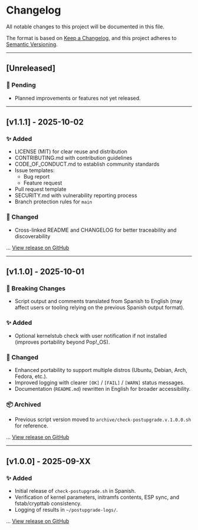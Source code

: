 # Changelog
All notable changes to this project will be documented in this file.

The format is based on [Keep a Changelog](https://keepachangelog.com/en/1.1.0/),
and this project adheres to [Semantic Versioning](https://semver.org/spec/v2.0.0.html).

---

## [Unreleased]
### 🚧 Pending
- Planned improvements or features not yet released.

---

## [v1.1.1] - 2025-10-02
### ✨ Added
- LICENSE (MIT) for clear reuse and distribution
- CONTRIBUTING.md with contribution guidelines
- CODE_OF_CONDUCT.md to establish community standards
- Issue templates:
  - Bug report
  - Feature request
- Pull request template
- SECURITY.md with vulnerability reporting process
- Branch protection rules for `main`

### 🔄 Changed
- Cross-linked README and CHANGELOG for better traceability and discoverability

...
[View release on GitHub](https://github.com/E-zequiel/check-postupgrade/releases/tag/v1.1.1)

---

## [v1.1.0] - 2025-10-01
### 🚨 Breaking Changes
- Script output and comments translated from Spanish to English (may affect users or tooling relying on the previous Spanish output format).

### ✨ Added
- Optional kernelstub check with user notification if not installed (improves portability beyond Pop!_OS).

### 🔄 Changed
- Enhanced portability to support multiple distros (Ubuntu, Debian, Arch, Fedora, etc.).
- Improved logging with clearer `[OK]` / `[FAIL]` / `[WARN]` status messages.
- Documentation (`README.md`) rewritten in English for broader accessibility.

### 📦 Archived
- Previous script version moved to `archive/check-postupgrade.v.1.0.0.sh` for reference.

...
[View release on GitHub](https://github.com/E-zequiel/check-postupgrade/releases/tag/v1.1.0)

---

## [v1.0.0] - 2025-09-XX
### ✨ Added
- Initial release of `check-postupgrade.sh` in Spanish.
- Verification of kernel parameters, initramfs contents, ESP sync, and fstab/crypttab consistency.
- Logging of results in `~/postupgrade-logs/`.

...
[View release on GitHub](https://github.com/E-zequiel/check-postupgrade/releases/tag/v1.0.0)
